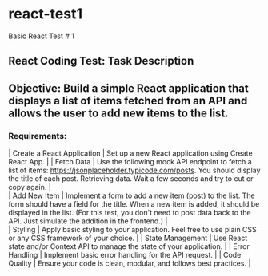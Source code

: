 # react-test1
Basic React Test # 1 

## React Coding Test: Task Description

## Objective: Build a simple React application that displays a list of items fetched from an API and allows the user to add new items to the list.
### Requirements:
| Create a React Application  | Set up a new React application using Create React App.  |
|  Fetch Data | Use the following mock API endpoint to fetch a list of items: https://jsonplaceholder.typicode.com/posts.  You should display the title of each post. Retrieving data. Wait a few seconds and try to cut or copy again.  |   
|  Add New Item | Implement a form to add a new item (post) to the list. The form should have a field for the title. When a new item is added, it should be displayed in the list. (For this test, you don't need to post data back to the API. Just simulate the addition in the frontend.) |   
| Styling  |  Apply basic styling to your application. Feel free to use plain CSS or any CSS framework of your choice. | 
| State Management  | Use React state and/or Context API to manage the state of your application.  |
|  Error Handling |  Implement basic error handling for the API request. |
|  Code Quality | Ensure your code is clean, modular, and follows best practices.  |
